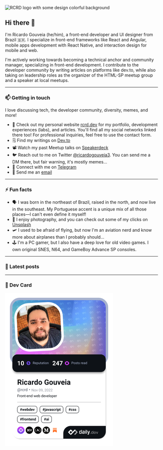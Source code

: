 <img src='https://i.ibb.co/9ryVW79/github-readme-h400.jpg' alt='RCRD logo with some design colorful background' />

## Hi there 👋

I'm Ricardo Gouveia (he/him), a front-end developer and UI designer from Brazil 🇧🇷. I specialize in front-end frameworks like React and Angular, mobile apps development with React Native, and interaction design for mobile and web.

I'm actively working towards becoming a technical anchor and community manager, specializing in front-end development. I contribute to the developer community by writing articles on platforms like dev.to, while also taking on leadership roles as the organizer of the HTML-SP meetup group and a speaker at local meetups.

---

### 📫 Getting in touch

I love discussing tech, the developer community, diversity, memes, and more!

- 🔗 Check out my personal website [rcrd.dev](https://rcrd.dev) for my portfolio, development experiences (labs), and articles. You'll find all my social networks linked there too! For professional inquiries, feel free to use the contact form.
- 🗒 Find my writings on [Dev.to](https://dev.to/ricardogouveia3)
- 📽 Watch my past Meetup talks on [Speakerdeck](https://speakerdeck.com/ricardogouveia3)
- 🐦 Reach out to me on Twitter [@ricardogouveia3](https://twitter.com/ricardogouveia3). You can send me a DM there, but fair warning, it's mostly memes...
- 💬 Connect with me on [Telegram](https://t.me/ricardogouveia3)
- 📧 Send me an [email](mailto:ricardogouveia3_@hotmail.com)

---

### ⚡ Fun facts

- 🗣 I was born in the northeast of Brazil, raised in the north, and now live in the southeast. My Portuguese accent is a unique mix of all those places—I can't even define it myself!
- 📸 I enjoy photography, and you can check out some of my clicks on [Unsplash](https://unsplash.com/@rcrd_landscape)
- 🛩 I used to be afraid of flying, but now I'm an aviation nerd and know more about airplanes than I probably should...
- 🕹 I'm a PC gamer, but I also have a deep love for old video games. I own original SNES, N64, and GameBoy Advance SP consoles.

---

### 📖 Latest posts
<!-- DEVTOPOSTS:START -->
<!-- DEVTOPOSTS:END -->

---

### 🔄️ Dev Card

<a href="https://app.daily.dev/rcrd"><img src="./devcard.png" width="356" alt="Ricardo Gouveia's Dev Card"/></a>

